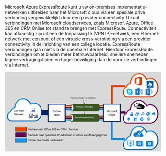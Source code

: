 
Microsoft Azure ExpressRoute kunt u uw on-premises implementatie-netwerken uitbreiden naar het Microsoft cloud via een speciale privé verbinding vergemakkelijkt door een provider connectivity. U kunt verbindingen met Microsoft cloudservices, zoals Microsoft Azure, Office 365 en CRM Online tot stand te brengen met ExpressRoute. Connectiviteit kan afkomstig zijn uit een de toepassing te (VPN IP)-netwerk, een Ethernet-netwerk met een punt of een virtuele cross-verbinding via een provider connectivity in de inrichting van een collega locatie. ExpressRoute verbindingen gaan niet via de openbare Internet. Hierdoor ExpressRoute verbindingen om te bieden meer betrouwbaarheid, snellere snelheden lagere vertragingstijden en hoger beveiliging dan de normale verbindingen via Internet.  

![](./media/expressroute-intro-include/expressroute-basic.png)



